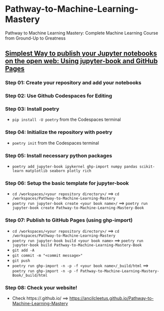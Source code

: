 # Pathway-to-Machine-Learning-Mastery
Pathway to Machine Learning Mastery: Complete Machine Learning Course from Ground-Up to Greatness

## [Simplest Way to publish your Jupyter notebooks on the open web: Using jupyter-book and GitHub Pages](https://medium.com/@dr.junghoonson/simplest-way-to-publish-your-jupyter-notebooks-on-the-open-web-using-jupyter-book-and-github-pages-eea144031d6f)

### Step 01: Create your repository and add your notebooks

### Step 02: Use Github Codespaces for Editing

### Step 03: Install poetry

- `pip install -U poetry` from the Codespaces terminal

### Step 04: Initialize the repository with poetry

- `poetry init` from the Codespaces terminal

### Step 05: Install necessary python packages

- `poetry add jupyter-book ipykernel ghp-import numpy pandas scikit-learn matplotlib seaborn plotly rich`

### Step 06: Setup the basic template for jupyter-book

- `cd /workspaces/<your repository directory>/` $\implies$ `cd /workspaces/Pathway-to-Machine-Learning-Mastery`
- `poetry run jupyter-book create <your book name>/` $\implies$ `poetry run jupyter-book create Pathway-to-Machine-Learning-Mastery-Book`

### Step 07: Publish to GitHub Pages (using ghp-import)

- `cd /workspaces/<your repository directory>/` $\implies$ `cd /workspaces/Pathway-to-Machine-Learning-Mastery`
- `poetry run jupyter-book build <your book name>` $\implies$ `poetry run jupyter-book build Pathway-to-Machine-Learning-Mastery-Book`
- `git add -A`
- `git commit -m "<commit message>"`
- `git push`
- `poetry run ghp-import -n -p -f <your book name>/_build/html` $\implies$ `poetry run ghp-import -n -p -f Pathway-to-Machine-Learning-Mastery-Book/_build/html`

### Step 08: Check your website!

- Check https://<username>.github.io/<your repository directory> $\implies$ https://ancilcleetus.github.io/Pathway-to-Machine-Learning-Mastery
